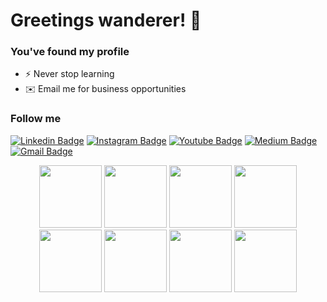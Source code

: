 # Greetings wanderer! 🌱
### You've found my profile 

- ⚡ Never stop learning
- ✉️ Email me for business opportunities

### Follow me
[![Linkedin Badge](https://img.shields.io/badge/-OliverBott-blue?style=flat-square&logo=Linkedin&logoColor=white&link=https://www.linkedin.com/in/#/)](https://www.linkedin.com/in/#/)
[![Instagram Badge](https://img.shields.io/badge/-itsOliverBott-purple?style=flat-square&logo=instagram&logoColor=white&link=https://instagram.com/itsOliverBott/)](https://instagram.com/itsOliverBott)
[![Youtube Badge](https://img.shields.io/badge/-OliverBott-darkred?style=flat-square&logo=youtube&logoColor=white&link=https://www.youtube.com/channel/UCS8eUXnwHx7KhkM4QETeS4w)](https://www.youtube.com/channel/UCS8eUXnwHx7KhkM4QETeS4w)
[![Medium Badge](https://img.shields.io/badge/-@OliverBott-03a57a?style=flat-square&labelColor=000000&logo=Medium&link=https://medium.com/@OliverBott/)](https://medium.com/@OliverBott)
[![Gmail Badge](https://img.shields.io/badge/-contact@oliverbott.com-cd3c30?style=flat-square&logo=Gmail&logoColor=white&link=mailto:contact@oliverbott.com)](mailto:contact@oliverbott.com)


<p align="center">
  <img name="vscode" src="https://media.giphy.com/media/IdyAQJVN2kVPNUrojM/giphy.gif" width="100">
  <img name="angular" src="https://media.giphy.com/media/XEDIHHp3i8bVoEdxd7/giphy.gif" width="100">

 <img name="javascript" src="https://media.giphy.com/media/ln7z2eWriiQAllfVcn/giphy.gif" width="100">
 <img name="node" src="https://media.giphy.com/media/kdFc8fubgS31b8DsVu/giphy.gif" width="100">
 
 <img name="firebase" src="https://media.giphy.com/media/Ri2TUcKlaOcaDBxFpY/giphy.gif" width="100">

 <img name="css3" src="https://media.giphy.com/media/fsEaZldNC8A1PJ3mwp/giphy.gif" width="100">
 <img name="html5" src="https://media.giphy.com/media/XAxylRMCdpbEWUAvr8/giphy.gif" width="100">
  <img name="github" src="https://media.giphy.com/media/KzJkzjggfGN5Py6nkT/giphy.gif" width="100">
</p>

